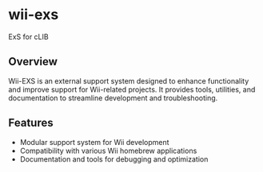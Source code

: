 # wii-exs
ExS for cLIB

## Overview
Wii-EXS is an external support system designed to enhance functionality and improve support for Wii-related projects. It provides tools, utilities, and documentation to streamline development and troubleshooting.

## Features
- Modular support system for Wii development
- Compatibility with various Wii homebrew applications
- Documentation and tools for debugging and optimization
